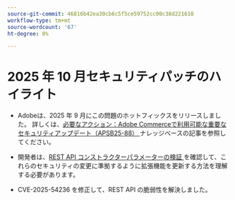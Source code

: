 ```yaml
---
source-git-commit: 46816b42ea30cb6c5f5ce59752cc00c38d221610
workflow-type: tm+mt
source-wordcount: '67'
ht-degree: 0%

---
```

# 2025 年 10 月セキュリティパッチのハイライト

* Adobeは、2025 年 9 月にこの問題のホットフィックスをリリースしました。 詳しくは、[&#x200B; 必要なアクション：Adobe Commerceで利用可能な重要なセキュリティアップデート（APSB25-88） &#x200B;](https://experienceleague.adobe.com/ja/docs/experience-cloud-kcs/kbarticles/ka-27397) ナレッジベースの記事を参照してください。<!-- AC-15379 -->

* 開発者は、[REST API コンストラクターパラメーターの検証 &#x200B;](https://developer.adobe.com/commerce/php/development/components/web-api/services/#rest-api-constructor-parameter-validation) を確認して、これらのセキュリティの変更に準拠するように拡張機能を更新する方法を理解する必要があります。

* CVE-2025-54236 を修正して、REST API の脆弱性を解決しました。



